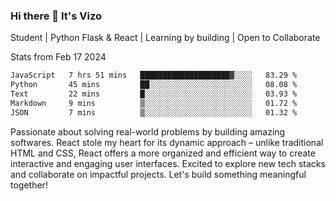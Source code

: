 ### Hi there 👋 It's Vizo

Student | Python Flask & React | Learning by building | Open to Collaborate

Stats from Feb 17 2024
<!--START_SECTION:waka-->

```txt
JavaScript   7 hrs 51 mins   ████████████████████▓░░░░   83.29 %
Python       45 mins         ██░░░░░░░░░░░░░░░░░░░░░░░   08.08 %
Text         22 mins         █░░░░░░░░░░░░░░░░░░░░░░░░   03.93 %
Markdown     9 mins          ▒░░░░░░░░░░░░░░░░░░░░░░░░   01.72 %
JSON         7 mins          ▒░░░░░░░░░░░░░░░░░░░░░░░░   01.32 %
```

<!--END_SECTION:waka-->


Passionate about solving real-world problems by building amazing softwares. React stole my heart for its dynamic approach – unlike traditional HTML and CSS, React offers a more organized and efficient way to create interactive and engaging user interfaces. Excited to explore new tech stacks and collaborate on impactful projects. Let's build something meaningful together!
